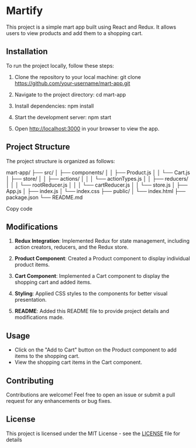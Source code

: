 # Martify

This project is a simple mart app built using React and Redux. It allows users to view products and add them to a shopping cart.

## Installation

To run the project locally, follow these steps:

1. Clone the repository to your local machine:
git clone https://github.com/your-username/mart-app.git

2. Navigate to the project directory:
cd mart-app

3. Install dependencies:
npm install

4. Start the development server:
npm start

5. Open [http://localhost:3000](http://localhost:3000) in your browser to view the app.

## Project Structure

The project structure is organized as follows:

mart-app/
├── src/
│ ├── components/
│ │ ├── Product.js
│ │ └── Cart.js
│ ├── store/
│ │ ├── actions/
│ │ │ └── actionTypes.js
│ │ ├── reducers/
│ │ │ └── rootReducer.js
│ │ │ └── cartReducer.js
│ │ └── store.js
│ ├── App.js
│ ├── index.js
│ └── index.css
├── public/
│ └── index.html
├── package.json
└── README.md

Copy code

## Modifications

1. **Redux Integration**: Implemented Redux for state management, including action creators, reducers, and the Redux store.

2. **Product Component**: Created a Product component to display individual product items.

3. **Cart Component**: Implemented a Cart component to display the shopping cart and added items.

4. **Styling**: Applied CSS styles to the components for better visual presentation.

5. **README**: Added this README file to provide project details and modifications made.

## Usage

- Click on the "Add to Cart" button on the Product component to add items to the shopping cart.
- View the shopping cart items in the Cart component.

## Contributing

Contributions are welcome! Feel free to open an issue or submit a pull request for any enhancements or bug fixes.

## License

This project is licensed under the MIT License - see the [LICENSE](LICENSE) file for details
